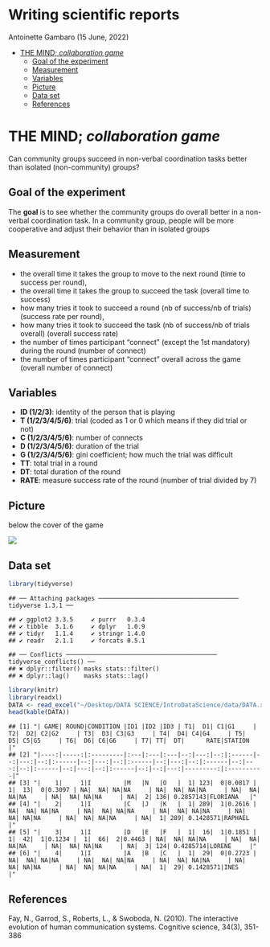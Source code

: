 Writing scientific reports
================
Antoinette Gambaro
(15 June, 2022)

-   [THE MIND; *collaboration game*](#the-mind-collaboration-game)
    -   [Goal of the experiment](#goal-of-the-experiment)
    -   [Measurement](#measurement)
    -   [Variables](#variables)
    -   [Picture](#picture)
    -   [Data set](#data-set)
    -   [References](#references)

# THE MIND; *collaboration game*

Can community groups succeed in non-verbal coordination tasks better
than isolated (non-community) groups?

## Goal of the experiment

The **goal** is to see whether the community groups do overall better in
a non-verbal coordination task. In a community group, people will be
more cooperative and adjust their behavior than in isolated groups

## Measurement

-   the overall time it takes the group to move to the next round (time
    to success per round),
-   the overall time it takes the group to succeed the task (overall
    time to success)
-   how many tries it took to succeed a round (nb of success/nb of
    trials) (success rate per round),
-   how many tries it took to succeed the task (nb of success/nb of
    trials overall) (overall success rate)
-   the number of times participant “connect” (except the 1st mandatory)
    during the round (number of connect)
-   the number of times participant “connect” overall across the game
    (overall number of connect)

## Variables

-   **ID (1/2/3)**: identity of the person that is playing
-   **T (1/2/3/4/5/6)**: trial (coded as 1 or 0 which means if they did
    trial or not)
-   **C (1/2/3/4/5/6)**: number of connects
-   **D (1/2/3/4/5/6)**: duration of the trial
-   **G (1/2/3/4/5/6)**: gini coefficient; how much the trial was
    difficult
-   **TT**: total trial in a round
-   **DT**: total duration of the round
-   **RATE**: measure success rate of the round (number of trial divided
    by 7)

## Picture

below the cover of the game

![](https://image.smythstoys.com/original/mobile/8026362.jpg)

## Data set

``` r
library(tidyverse)
```

    ## ── Attaching packages ─────────────────────────────────────── tidyverse 1.3.1 ──

    ## ✔ ggplot2 3.3.5     ✔ purrr   0.3.4
    ## ✔ tibble  3.1.6     ✔ dplyr   1.0.9
    ## ✔ tidyr   1.1.4     ✔ stringr 1.4.0
    ## ✔ readr   2.1.1     ✔ forcats 0.5.1

    ## ── Conflicts ────────────────────────────────────────── tidyverse_conflicts() ──
    ## ✖ dplyr::filter() masks stats::filter()
    ## ✖ dplyr::lag()    masks stats::lag()

``` r
library(knitr)
library(readxl)
DATA <- read_excel("~/Desktop/DATA SCIENCE/IntroDataScience/data/DATA.xlsx")
head(kable(DATA))
```

    ## [1] "| GAME| ROUND|CONDITION |ID1 |ID2 |ID3 | T1|  D1| C1|G1     | T2|  D2| C2|G2     | T3|  D3| C3|G3     | T4|  D4| C4|G4     | T5|  D5| C5|G5     | T6|  D6| C6|G6     | T7| TT|  DT|      RATE|STATION    |"
    ## [2] "|----:|-----:|:---------|:---|:---|:---|--:|---:|--:|:------|--:|---:|--:|:------|--:|---:|--:|:------|--:|---:|--:|:------|--:|---:|--:|:------|--:|---:|--:|:------|--:|--:|---:|---------:|:----------|"
    ## [3] "|    1|     1|I         |M   |N   |O   |  1| 123|  0|0.0817 |  1|  13|  0|0.3097 | NA|  NA| NA|NA     | NA|  NA| NA|NA     | NA|  NA| NA|NA     | NA|  NA| NA|NA     | NA|  2| 136| 0.2857143|FLORIANA   |"
    ## [4] "|    2|     1|I         |C   |J   |K   |  1| 289|  1|0.2616 | NA|  NA| NA|NA     | NA|  NA| NA|NA     | NA|  NA| NA|NA     | NA|  NA| NA|NA     | NA|  NA| NA|NA     | NA|  1| 289| 0.1428571|RAPHAEL    |"
    ## [5] "|    3|     1|I         |D   |E   |F   |  1|  16|  1|0.1851 |  1|  42|  1|0.1234 |  1|  66|  2|0.4463 | NA|  NA| NA|NA     | NA|  NA| NA|NA     | NA|  NA| NA|NA     | NA|  3| 124| 0.4285714|LORENE     |"
    ## [6] "|    4|     1|I         |A   |B   |C   |  1|  29|  0|0.2723 | NA|  NA| NA|NA     | NA|  NA| NA|NA     | NA|  NA| NA|NA     | NA|  NA| NA|NA     | NA|  NA| NA|NA     | NA|  1|  29| 0.1428571|INES       |"

## References

Fay, N., Garrod, S., Roberts, L., & Swoboda, N. (2010). The interactive
evolution of human communication systems. Cognitive science, 34(3),
351-386​
